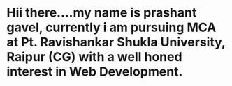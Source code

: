# Hii there....my name is prashant gavel, currently i am pursuing MCA at Pt. Ravishankar Shukla University, Raipur (CG) with a well honed interest in Web Development.
